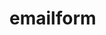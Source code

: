 <!-- generated by markdown-notes-tree -->

# emailform

<!-- optional markdown-notes-tree directory description starts here -->

<!-- optional markdown-notes-tree directory description ends here -->


